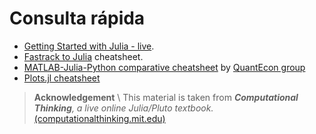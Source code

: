 # Consulta rápida

- [Getting Started with Julia - live](/notebooks/notebooks_basic_syntax).
- [Fastrack to Julia](https://juliadocs.github.io/Julia-Cheat-Sheet/) cheatsheet.
- [MATLAB-Julia-Python comparative cheatsheet](https://cheatsheets.quantecon.org/) by [QuantEcon group](https://quantecon.org)
- [Plots.jl cheatsheet](https://github.com/sswatson/cheatsheets/blob/master/plotsjl-cheatsheet.pdf)

> **Acknowledgement** \\
> This material is taken from _**Computational Thinking**, a live online Julia/Pluto textbook._ [(computationalthinking.mit.edu)](https://computationalthinking.mit.edu)
